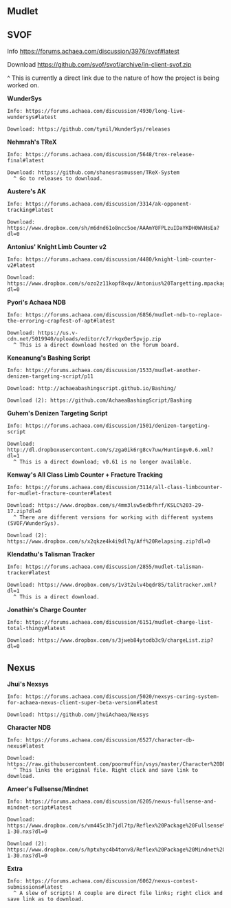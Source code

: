  ## Mudlet
 
  
  ## SVOF
  
   Info https://forums.achaea.com/discussion/3976/svof#latest
 
   Download https://github.com/svof/svof/archive/in-client-svof.zip
    
    
 ^ This is currently a direct link due to the nature of how the project is being worked on.
  
  **WunderSys**
  
    Info: https://forums.achaea.com/discussion/4930/long-live-wundersys#latest
  
    Download: https://github.com/tynil/WunderSys/releases
  
  **Nehmrah's TReX**
  
    Info: https://forums.achaea.com/discussion/5648/trex-release-final#latest
  
    Download: https://github.com/shanesrasmussen/TReX-System
      ^ Go to releases to download.
 
   **Austere's AK**
  
    Info: https://forums.achaea.com/discussion/3314/ak-opponent-tracking#latest
  
    Download: https://www.dropbox.com/sh/m6dnd61o8ncc5oe/AAAmY0FPLzuIDaYKDH0WVHsEa?dl=0
    
  **Antonius' Knight Limb Counter v2**
  
    Info: https://forums.achaea.com/discussion/4480/knight-limb-counter-v2#latest
  
    Download: https://www.dropbox.com/s/ozo2z11kopf8xqv/Antonius%20Targetting.mpackage.zip?dl=0
  
  **Pyori's Achaea NDB**
  
    Info: https://forums.achaea.com/discussion/6856/mudlet-ndb-to-replace-the-erroring-crapfest-of-apt#latest
  
    Download: https://us.v-cdn.net/5019940/uploads/editor/c7/rkqx0er5pvjp.zip
      ^ This is a direct download hosted on the forum board.
	
  **Keneanung's Bashing Script**
  
    Info: https://forums.achaea.com/discussion/1533/mudlet-another-denizen-targeting-script/p11
  
    Download: http://achaeabashingscript.github.io/Bashing/
  
    Download (2): https://github.com/AchaeaBashingScript/Bashing
  
  **Guhem's Denizen Targeting Script**
  
    Info: https://forums.achaea.com/discussion/1501/denizen-targeting-script
  
    Download: http://dl.dropboxusercontent.com/s/zga0ik6rg8cv7uw/Huntingv0.6.xml?dl=1
      ^ This is a direct download; v0.61 is no longer available.
      
  **Kenway's All Class Limb Counter + Fracture Tracking**
  
    Info: https://forums.achaea.com/discussion/3114/all-class-limbcounter-for-mudlet-fracture-counter#latest
  
    Download: https://www.dropbox.com/s/4mm3lsw5edbfhrf/KSLC%203-29-17.zip?dl=0
      ^ There are different versions for working with different systems (SVOF/WunderSys).
  
    Download (2): https://www.dropbox.com/s/x2qkze4k4i9dl7q/Aff%20Relapsing.zip?dl=0
  
  **Klendathu's Talisman Tracker**
  
    Info: https://forums.achaea.com/discussion/2855/mudlet-talisman-tracker#latest
  
    Download: https://www.dropbox.com/s/1v3t2ulv4bqdr85/talitracker.xml?dl=1
      ^ This is a direct download.
  
  **Jonathin's Charge Counter**
  
    Info: https://forums.achaea.com/discussion/6151/mudlet-charge-list-total-thingy#latest
  
    Download: https://www.dropbox.com/s/3jweb84ytodb3c9/chargeList.zip?dl=0
    
## Nexus

  **Jhui's Nexsys**
  
    Info: https://forums.achaea.com/discussion/5020/nexsys-curing-system-for-achaea-nexus-client-super-beta-version#latest
  
    Download: https://github.com/jhuiAchaea/Nexsys
  
  **Character NDB**
  
    Info: https://forums.achaea.com/discussion/6527/character-db-nexus#latest
  
    Download: https://raw.githubusercontent.com/poormuffin/vsys/master/Character%20DB.nxs
      ^ This links the original file. Right click and save link to download.
	
  **Ameer's Fullsense/Mindnet**
  
    Info: https://forums.achaea.com/discussion/6205/nexus-fullsense-and-mindnet-script#latest
  
    Download: https://www.dropbox.com/s/vm445c3h7jdl7tp/Reflex%20Package%20Fullsense%202018-1-30.nxs?dl=0
  
    Download (2): https://www.dropbox.com/s/hptxhyc4b4tonv8/Reflex%20Package%20Mindnet%202018-1-30.nxs?dl=0
  
  **Extra**
  
    Info: https://forums.achaea.com/discussion/6062/nexus-contest-submissions#latest
      ^ A slew of scripts! A couple are direct file links; right click and save link as to download.
